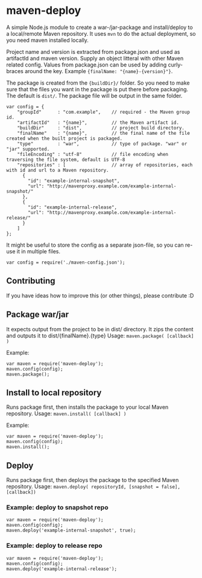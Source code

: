 # maven-deploy

A simple Node.js module to create a war-/jar-package and install/deploy to a local/remote Maven repository. It uses
`mvn` to do the actual deployment, so you need maven installed locally.

Project name and version is extracted from package.json and used as artifactId and maven version. Supply an object
litteral with other Maven related config. Values from package.json can be used by adding curly-braces around the key.
Example `{finalName: "{name}-{version}"}`.

The package is created from the `{buildDir}/` folder. So you need to make sure that the files you want in the
package is put there before packaging. The default is `dist/`. The package file will be output in the same folder.

    var config = {
        "groupId"      : "com.example",    // required - the Maven group id.
        "artifactId"   : "{name}",         // the Maven artifact id.
        "buildDir"     : "dist",           // project build directory.
        "finalName"    : "{name}",         // the final name of the file created when the built project is packaged.
        "type"         : "war",            // type of package. "war" or "jar" supported.
        "fileEncoding" : "utf-8"           // file encoding when traversing the file system, default is UTF-8
        "repositories" : [                 // array of repositories, each with id and url to a Maven repository.
          {
            "id": "example-internal-snapshot",
            "url": "http://mavenproxy.example.com/example-internal-snapshot/"
          },
          {
            "id": "example-internal-release",
            "url": "http://mavenproxy.example.com/example-internal-release/"
          }
        ]
    };

It might be useful to store the config as a separate json-file, so you can re-use it in multiple files.

    var config = require('./maven-config.json');

## Contributing
If you have ideas how to improve this (or other things), please contribute :D

## Package war/jar
It expects output from the project to be in dist/ directory. It zips the content and outputs it to
dist/{finalName}.{type}
Usage: `maven.package( [callback] )`

Example:

    var maven = require('maven-deploy');
    maven.config(config);
    maven.package();

## Install to local repository
Runs package first, then installs the package to your local Maven repository.
Usage: `maven.install( [callback] )`

Example:

    var maven = require('maven-deploy');
    maven.config(config);
    maven.install();

## Deploy
Runs package first, then deploys the package to the specified Maven repository.
Usage: `maven.deploy( repositoryId, [snapshot = false], [callback])`

### Example: deploy to snapshot repo
    var maven = require('maven-deploy');
    maven.config(config);
    maven.deploy('example-internal-snapshot', true);

### Example: deploy to release repo

    var maven = require('maven-deploy');
    maven.config(config);
    maven.deploy('example-internal-release');
